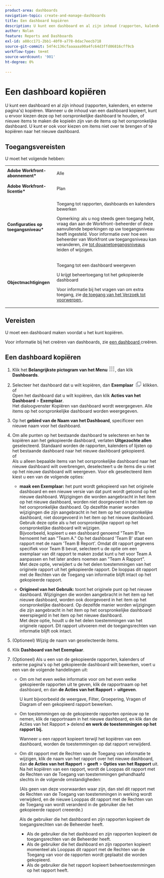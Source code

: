 ```yaml
---
product-area: dashboards
navigation-topic: create-and-manage-dashboards
title: Een dashboard kopiëren
description: U kunt een dashboard en al zijn inhoud (rapporten, kalenders, en externe pagina's) kopiëren. Wanneer u de inhoud van een dashboard kopieert, kunt u ervoor kiezen deze op het oorspronkelijke dashboard te houden, of nieuwe items te maken die kopieën zijn van de items op het oorspronkelijke dashboard. U kunt er ook voor kiezen om items niet over te brengen of te kopiëren naar het nieuwe dashboard.
author: Nolan
feature: Reports and Dashboards
exl-id: a88cc171-2bb1-40f0-a778-8dac7eecb718
source-git-commit: 54f4c136cfaaaaaa90a4fc64d3ffd06816cff9cb
workflow-type: tm+mt
source-wordcount: '901'
ht-degree: 0%

---
```


# Een dashboard kopiëren

U kunt een dashboard en al zijn inhoud (rapporten, kalenders, en externe pagina&#39;s) kopiëren. Wanneer u de inhoud van een dashboard kopieert, kunt u ervoor kiezen deze op het oorspronkelijke dashboard te houden, of nieuwe items te maken die kopieën zijn van de items op het oorspronkelijke dashboard. U kunt er ook voor kiezen om items niet over te brengen of te kopiëren naar het nieuwe dashboard.

## Toegangsvereisten

U moet het volgende hebben:

<table style="table-layout:auto"> 
 <col> 
 <col> 
 <tbody> 
  <tr> 
   <td role="rowheader"><strong>Adobe Workfront-abonnement*</strong></td> 
   <td> <p>Alle</p> </td> 
  </tr> 
  <tr> 
   <td role="rowheader"><strong>Adobe Workfront-licentie*</strong></td> 
   <td> <p>Plan </p> </td> 
  </tr> 
  <tr> 
   <td role="rowheader"><strong>Configuraties op toegangsniveau*</strong></td> 
   <td> <p>Toegang tot rapporten, dashboards en kalenders bewerken</p> <p>Opmerking: als u nog steeds geen toegang hebt, vraag dan aan de Workfront-beheerder of deze aanvullende beperkingen op uw toegangsniveau heeft ingesteld. Voor informatie over hoe een beheerder van Workfront uw toegangsniveau kan veranderen, zie <a href="../../../administration-and-setup/add-users/configure-and-grant-access/create-modify-access-levels.md" class="MCXref xref"> tot douanetoegangsniveaus </a> leiden of wijzigen.</p> </td> 
  </tr> 
  <tr> 
   <td role="rowheader"><strong>Objectmachtigingen</strong></td> 
   <td> <p>Toegang tot een dashboard weergeven</p> <p>U krijgt beheertoegang tot het gekopieerde dashboard</p> <p>Voor informatie bij het vragen van om extra toegang, zie <a href="../../../workfront-basics/grant-and-request-access-to-objects/request-access.md" class="MCXref xref"> de toegang van het Verzoek tot voorwerpen </a>.</p> </td> 
  </tr> 
 </tbody> 
</table>

## Vereisten

U moet een dashboard maken voordat u het kunt kopiëren.

Voor informatie bij het creëren van dashboards, zie [ een dashboard ](../../../reports-and-dashboards/dashboards/creating-and-managing-dashboards/create-dashboard.md) creëren.

## Een dashboard kopiëren

1. Klik het **Belangrijkste pictogram van het Menu** ![](assets/main-menu-icon.png), dan klik **Dashboards**.

1. Selecteer het dashboard dat u wilt kopiëren, dan **Exemplaar** ![](assets/copy-icon.png) klikken.\
   of\
   Open het dashboard dat u wilt kopiëren, dan klik **Acties van het Dashboard** > **Exemplaar**.\
   Het dialoogvenster Kopiëren van dashboard wordt weergegeven. Alle items op het oorspronkelijke dashboard worden weergegeven.

1. Op het **gebied van de Naam van het Dashboard**, specificeer een nieuwe naam voor het dashboard.
1. Om alle punten op het bestaande dashboard te selecteren en hen te kopiëren aan het gekopieerde dashboard, verlaten **Uitgezochte allen** geselecteerd. Standaard worden de rapporten, kalenders of lijsten op het bestaande dashboard naar het nieuwe dashboard gekopieerd.\
   of\
   Als u alleen bepaalde items van het oorspronkelijke dashboard naar het nieuwe dashboard wilt overbrengen, deselecteert u de items die u niet op het nieuwe dashboard wilt weergeven. Voor elk geselecteerd item kiest u een van de volgende opties:

   * **maak een Exemplaar:** het punt wordt gekopieerd van het originele dashboard en een nieuwe versie van dat punt wordt getoond op het nieuwe dashboard. Wijzigingen die worden aangebracht in het item op het nieuwe dashboard, worden niet doorgevoerd in het item op het oorspronkelijke dashboard. Op dezelfde manier worden wijzigingen die zijn aangebracht in het item op het oorspronkelijke dashboard, niet doorgevoerd in het item op het nieuwe dashboard.\
     Gebruik deze optie als u het oorspronkelijke rapport op het oorspronkelijke dashboard wilt wijzigen.\
     Bijvoorbeeld, kopieert u een dashboard genoemd &quot;Team B&quot;en hernoemt het aan &quot;Team A.&quot; Op het dashboard &#39;Team B&#39; staat een rapport met de naam &#39;Team B Report&#39;. Omdat dit rapport gegevens specifiek voor Team B bevat, selecteert u de optie om een exemplaar van dit rapport te maken zodat kunt u het voor Team A aanpassen en het later anders noemen aan &quot;Team A Rapport&quot;.\
     Met deze optie, verwijdert u de het delen toestemmingen van het originele rapport uit het gekopieerde rapport. De looppas dit rapport met de Rechten van de Toegang van informatie blijft intact op het gekopieerde rapport.

   * **Origineel van het Gebruik:** toont het originele punt op het nieuwe dashboard. Wijzigingen die worden aangebracht in het item op het nieuwe dashboard, worden ook doorgevoerd in het item op het oorspronkelijke dashboard. Op dezelfde manier worden wijzigingen die zijn aangebracht in het item op het oorspronkelijke dashboard weerspiegeld in het item op het nieuwe dashboard.\
     Met deze optie, houdt u de het delen toestemmingen van het originele rapport. Dit rapport uitvoeren met de toegangsrechten van informatie blijft ook intact.

1. (Optioneel) Wijzig de naam van geselecteerde items.
1. Klik **Dashboard van het Exemplaar**.
1. (Optioneel) Als u een van de gekopieerde rapporten, kalenders of externe pagina&#39;s op het gekopieerde dashboard wilt bewerken, voert u een van de volgende handelingen uit:

   * Om om het even welke informatie voor om het even welke gekopieerde rapporten uit te geven, klik de rapportnaam op het dashboard, en dan **de Acties van het Rapport** > **uitgeven**.

     U kunt bijvoorbeeld de weergave, Filter, Groepering, Vragen of Diagram of een gekopieerd rapport bewerken.

   * Om toestemmingen op de gekopieerde rapporten opnieuw op te nemen, klik de rapportnaam in het nieuwe dashboard, en klik dan de Acties van het Rapport **>** delend **en werk de toestemmingen op het rapport bij.**

     Wanneer u een rapport kopieert terwijl het kopiëren van een dashboard, worden de toestemmingen op dat rapport verwijderd.

   * Om dit rapport met de Rechten van de Toegang van informatie te wijzigen, klik de naam van het rapport over het nieuwe dashboard, dan **de Acties van het Rapport** > **geeft** > **Opties van het Rapport** uit.\
     Na het kopiëren van een rapport, wordt de Looppas dit rapport met de Rechten van de Toegang van toestemmingen gehandhaafd slechts in de volgende omstandigheden:

     (Als geen van deze voorwaarden waar zijn, dan stel dit rapport met de Rechten van de Toegang van toestemmingen in werking wordt verwijderd, en de nieuwe Looppas dit rapport met de Rechten van de Toegang van wordt veranderd in de gebruiker die het gekopieerde rapport creeerde.)

     Als de gebruiker die het dashboard en zijn rapporten kopieert de toegangsrechten van de Beheerder heeft.

      * Als de gebruiker die het dashboard en zijn rapporten kopieert de toegangsrechten van de Beheerder heeft.
      * Als de gebruiker die het dashboard en zijn rapporten kopieert momenteel als Looppas dit rapport met de Rechten van de Toegang van voor de rapporten wordt geplaatst die worden gekopieerd.
      * Als de gebruiker die het rapport kopieert beheertoestemmingen op het rapport heeft.
